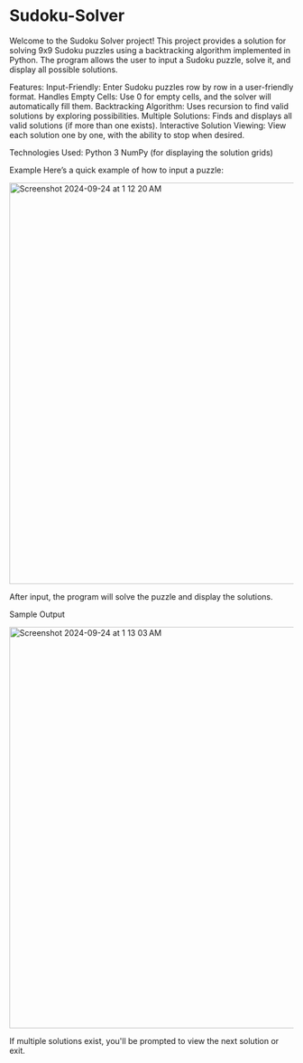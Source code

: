 # Sudoku-Solver

Welcome to the Sudoku Solver project! This project provides a solution for solving 9x9 Sudoku puzzles using a backtracking algorithm implemented in Python. The program allows the user to input a Sudoku puzzle, solve it, and display all possible solutions.

Features:
Input-Friendly: Enter Sudoku puzzles row by row in a user-friendly format.
Handles Empty Cells: Use 0 for empty cells, and the solver will automatically fill them.
Backtracking Algorithm: Uses recursion to find valid solutions by exploring possibilities.
Multiple Solutions: Finds and displays all valid solutions (if more than one exists).
Interactive Solution Viewing: View each solution one by one, with the ability to stop when desired.


Technologies Used:
Python 3
NumPy (for displaying the solution grids)


Example
Here’s a quick example of how to input a puzzle:

<img width="711" alt="Screenshot 2024-09-24 at 1 12 20 AM" src="https://github.com/user-attachments/assets/40cf1218-25f1-4fff-ba0d-9f78df6773b6">

After input, the program will solve the puzzle and display the solutions.



Sample Output

<img width="711" alt="Screenshot 2024-09-24 at 1 13 03 AM" src="https://github.com/user-attachments/assets/2886b232-de10-421c-be76-f2e56cfd7de3">

If multiple solutions exist, you'll be prompted to view the next solution or exit.
